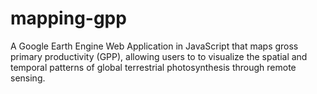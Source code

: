 # mapping-gpp
A Google Earth Engine Web Application in JavaScript that maps gross primary productivity (GPP), allowing users to to visualize the spatial and temporal patterns of global terrestrial photosynthesis through remote sensing.
